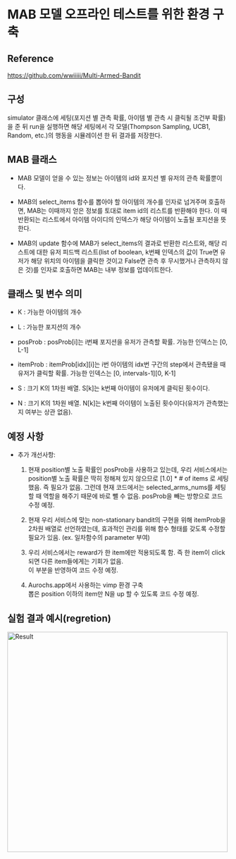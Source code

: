 # MAB 모델 오프라인 테스트를 위한 환경 구축

## Reference
https://github.com/wwiiiii/Multi-Armed-Bandit
## 구성
simulator 클래스에 세팅(포지션 별 관측 확률, 아이템 별 관측 시 클릭될 조건부 확률)을 준 뒤 run을 실행하면 해당 세팅에서 각 모델(Thompson Sampling, UCB1,  Random, etc.)의 행동을 시뮬레이션 한 뒤 결과를 저장한다.

## MAB 클래스
* MAB 모델이 얻을 수 있는 정보는 아이템의 id와 포지션 별 유저의 관측 확률뿐이다.

* MAB의 select_items 함수를 뽑아야 할 아이템의 개수를 인자로 넘겨주며 호출하면, MAB는 이때까지 얻은 정보를 토대로 item id의 리스트를 반환해야 한다. 이 때 반환되는 리스트에서 아이템 아이디의 인덱스가 해당 아이템이 노출될 포지션을 뜻한다.

* MAB의 update 함수에 MAB가 select_items의 결과로 반환한 리스트와, 해당 리스트에 대한 유저 피드백 리스트(list of boolean, k번째 인덱스의 값이 True면 유저가 해당 위치의 아이템을 클릭한 것이고 False면 관측 후 무시했거나 관측하지 않은 것)를 인자로 호출하면 MAB는 내부 정보를 업데이트한다.

## 클래스 및 변수 의미
* K : 가능한 아이템의 개수

* L : 가능한 포지션의 개수

* posProb : posProb[i]는 i번째 포지션을 유저가 관측할 확률. 가능한 인덱스는 [0, L-1]

* itemProb : itemProb[idx][i]는 i번 아이템의 idx번 구간의 step에서 관측됐을 때 유저가 클릭할 확률. 가능한 인덱스는 [0, intervals-1][0, K-1]

* S : 크기 K의 1차원 배열. S[k]는 k번째 아이템이 유저에게 클릭된 횟수이다.

* N : 크기 K의 1차원 배열. N[k]는 k번째 아이템이 노출된 횟수이다(유저가 관측했는지 여부는 상관 없음).

## 예정 사항
* 추가 개선사항:
	1. 현재 position별 노출 확률인 posProb을 사용하고 있는데, 우리 서비스에서는 position별 노출 확률은 딱히 정해져 있지 않으므로 [1.0] * # of items 로 세팅했음. 즉 필요가 없음. 그런데 현재 코드에서는 selected_arms_nums를 세팅할 때 역할을 해주기 때문에 바로 뺄 수 없음. posProb을 빼는 방향으로 코드 수정 예정.

	2. 현재 우리 서비스에 맞는 non-stationary bandit의 구현을 위해 itemProb을 2차원 배열로 선언하였는데, 효과적인 관리를 위해 함수 형태를 갖도록 수정할 필요가 있음. (ex. 일차함수의 parameter 부여)
	
	3. 우리 서비스에서는 reward가 한 item에만 적용되도록 함. 즉 한 item이 click되면 다른 item들에게는 기회가 없음.  
  이 부분을 반영하여 코드 수정 예정.
	
	4. Aurochs.app에서 사용하는 vimp 환경 구축  
	뽑은 position 이하의 item만 N을 up 할 수 있도록 코드 수정 예정.
  
## 실험 결과 예시(regretion)
<img width="500" alt="Result" src="https://github.daumkakao.com/weasel-lee/personal_issues/blob/master/%EB%8D%B0%EC%9D%B4%ED%84%B0%EB%B6%84%EC%84%9D/MAB_Offline_test/2020-02-17-02-02-30.graph_without_random.png?raw=true">  

